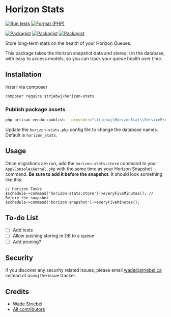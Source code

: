 # Horizon Stats

[![Run tests](https://github.com/striebwj/horizon-stats/actions/workflows/default.yml/badge.svg)](https://github.com/striebwj/horizon-stats/actions/workflows/default.yml)
[![Format (PHP)](https://github.com/striebwj/horizon-stats/actions/workflows/FormatPHP.yml/badge.svg)](https://github.com/striebwj/horizon-stats/actions/workflows/FormatPHP.yml)

[![Packagist](https://img.shields.io/packagist/v/striebwj/horizon-stats.svg)](https://packagist.org/packages/striebwj/horizon-stats)
[![Packagist](https://poser.pugx.org/striebwj/horizon-stats/d/total.svg)](https://packagist.org/packages/striebwj/horizon-stats)
[![Packagist](https://img.shields.io/packagist/l/striebwj/horizon-stats.svg)](https://packagist.org/packages/striebwj/horizon-stats)

Store long-term stats on the health of your Horizon Queues.

This package takes the Horizon snapshot data and stores it in the database, with easy to access models, so you can
track your queue health over time.

## Installation

Install via composer
```bash
composer require striebwj/horizon-stats
```

### Publish package assets

```bash
php artisan vendor:publish --provider="striebwj\HorizonStats\ServiceProvider"
```

Update the `horizon-stats.php` config file to change the database names. Default is `horizon_stats`.

## Usage

Once migrations are run, add the `horizon-stats:store` command to your `App\Console\Kernel.php` with the same time as
your Horizon Snapshot command. **Be sure to add it before the snapshot**. It should look something like this:

```phpt
// Horizon Tasks
$schedule->command('horizon-stats:store')->everyFiveMinutes(); // Before the snapshot
$schedule->command('horizon:snapshot')->everyFiveMinutes();
```

## To-do List
- [ ] Add tests
- [ ] Allow pushing storing in DB to a queue
- [ ] Add pruning?

## Security

If you discover any security related issues, please email wade@striebel.ca
instead of using the issue tracker.

## Credits

- [Wade Striebel](https://github.com/striebwj/horizon-stats)
- [All contributors](https://github.com/striebwj/horizon-stats/graphs/contributors)
